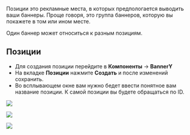 Позиции это рекламные места, в которых предпологается выводить ваши баннеры. Проще говоря, это группа баннеров, которую вы покажете в том или ином месте.

Один баннер может относиться к разным позициям.

## Позиции
* Для создания позиции перейдите в **Компоненты** -> **BannerY**
* На вкладке **Позиции** нажмите **Создать** и после изменений сохранить.
* Во всплывающем окне вам нужно бедет ввести понятное вам название позиции. К самой позиции вы будете обращаться по ID.

[![](http://file.modx.pro/files/e/a/d/eada167eaf16509c676548a84430f284s.jpg)](http://file.modx.pro/files/e/a/d/eada167eaf16509c676548a84430f284.png)

[![](http://file.modx.pro/files/2/0/f/20f18bbeae2329f068cb16bc77368388s.jpg)](http://file.modx.pro/files/2/0/f/20f18bbeae2329f068cb16bc77368388.png)

[![](http://file.modx.pro/files/f/7/8/f7833d45e234d2e63d571a9d71b933e4s.jpg)](http://file.modx.pro/files/f/7/8/f7833d45e234d2e63d571a9d71b933e4.png)
